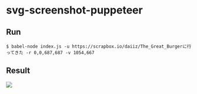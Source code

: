 # svg-screenshot-puppeteer

## Run
```
$ babel-node index.js -u https://scrapbox.io/daiiz/The_Great_Burgerに行ってきた -r 0,0,687,687 -v 1054,667
```

## Result
[![](https://storage.googleapis.com/gyakky2.appspot.com/puppeteer_svg_screenshot/1526115897664.svg)](https://storage.googleapis.com/gyakky2.appspot.com/puppeteer_svg_screenshot/1526115897664.svg)
